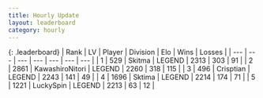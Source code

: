 ```yaml
---
title: Hourly Update
layout: leaderboard
category: hourly
---
```


{: .leaderboard}
| Rank | LV | Player | Division | Elo | Wins | Losses |
| --- | --- | --- | --- | --- | --- | --- |
| <span data-change="0">1</span> | 529 | <span title="ID: 402846">Skitma</span> | LEGEND | <span data-change="0">2313</span> | <span data-change="0">303</span> | <span data-change="0">91</span> |
| <span data-change="0">2</span> | 2861 | <span title="ID: 164871">KawashiroNitori</span> | LEGEND | <span data-change="8">2260</span> | <span data-change="2">318</span> | <span data-change="0">115</span> |
| <span data-change="0">3</span> | 496 | <span title="ID: 665674">Crisptian</span> | LEGEND | <span data-change="0">2243</span> | <span data-change="0">141</span> | <span data-change="0">49</span> |
| <span data-change="0">4</span> | 1696 | <span title="ID: 353063">Sktima</span> | LEGEND | <span data-change="-10">2214</span> | <span data-change="1">174</span> | <span data-change="1">71</span> |
| <span data-change="0">5</span> | 1221 | <span title="ID: 498412">LuckySpin</span> | LEGEND | <span data-change="0">2213</span> | <span data-change="0">63</span> | <span data-change="0">12</span> |